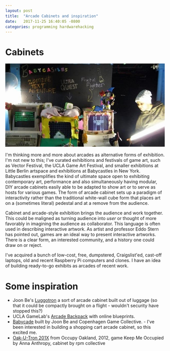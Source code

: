 ```yaml
---
layout: post
title:  "Arcade Cabinets and inspiration"
date:   2017-11-25 16:40:05 -0800
categories: programming hardwarehacking
---
```


# Cabinets

![](/images/babycastles.jpg)

I'm thinking more and more about arcades as alternative forms of exhibition. I'm not new to this; I've curated exhibitions and festivals of game art, such as Vector Festival, the UCLA Game Art Festival, and smaller exhibitions at Little Berlin artspace and exhibitions at Babycastles in New York. Babycastles exemplifies the kind of ultimate space open to exhibiting contemporary art, performance and also simultaneously having modular, DIY arcade cabinets easily able to be adapted to show art or to serve as hosts for various games. The form of arcade cabinet sets up a paradigm of interactivity rather than the traditional white-wall cube form that places art on a (sometimes literal) pedestal and at a remove from the audience.

Cabinet and arcade-style exhibition brings the audience and work together. This could be maligned as turning audience into *user* or thought of more favorably in imagining the audience as collaborator. This language is often used in describing interactive artwork. As artist and professor Eddo Stern has pointed out, games are an ideal way to present interactive artworks. There is a clear form, an interested community, and a history one could draw on or reject.

I've acquired a bunch of low-cost, free, dumpstered, Craigslist'ed, cast-off laptops, old and recent Raspberry Pi computers and clones. I have an idea of building ready-to-go exhibits as arcades of recent work.

# Some inspiration

* Joon Be's [Luggotron](http://joon.be/portfolio/luggatron/) a sort of arcade cabinet built out of luggage (so that it could be compactly brought on a flight - wouldn't security have stopped this?)
* UCLA GameLab's [Arcade Backpack](http://games.ucla.edu/resource/ucla-game-lab-arcade-backpack-blueprints/) with online blueprints.
* [Babycade](http://joon.be/portfolio/babycade/) built by Joon Be and Copenhagen Game Collective. - I've been interested in building a shopping cart arcade cabinet, so this excited me.
* [Oak-U-Tron 201X](http://rpmcollective.com/2012/01/28/oak-u-tron-201x-its-alive/) from Occupy Oakland, 2012, game Keep Me Occupied by Anna Anthropy, cabinet by rpm collective

